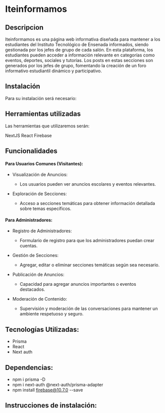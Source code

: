 # Iteinformamos

## Descripcion

Iteinformamos es una página web informativa diseñada para mantener a los estudiantes del Instituto Tecnológico de Ensenada informados, siendo gestionada por los jefes de grupo de cada salón. En esta plataforma, los estudiantes pueden acceder a información relevante en categorías como eventos, deportes, sociales y tutorías. Los posts en estas secciones son generados por los jefes de grupo, fomentando la creación de un foro informativo estudiantil dinámico y participativo.

## Instalación

Para su instalación será necesario:

## Herramientas utilizadas

Las herramientas que utilizaremos serán:

NextJS
React
Firebase

## Funcionalidades

#### Para Usuarios Comunes (Visitantes):

- Visualización de Anuncios:

  - Los usuarios pueden ver anuncios escolares y eventos relevantes.

- Exploración de Secciones:
  - Acceso a secciones temáticas para obtener información detallada sobre temas específicos.

#### Para Administradores:

- Registro de Administradores:

  - Formulario de registro para que los administradores puedan crear cuentas.

- Gestión de Secciones:

  - Agregar, editar o eliminar secciones temáticas según sea necesario.

- Publicación de Anuncios:

  - Capacidad para agregar anuncios importantes o eventos destacados.

- Moderación de Contenido:
  - Supervisión y moderación de las conversaciones para mantener un ambiente respetuoso y seguro.

## Tecnologías Utilizadas:

- Prisma
- React
- Next auth

## Dependencias:

- npm i prisma -D
- npm i next-auth @next-auth/prisma-adapter
- npm install firebase@10.7.0 --save

## Instrucciones de instalación:
